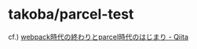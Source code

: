 # takoba/parcel-test

cf.) [webpack時代の終わりとparcel時代のはじまり \- Qiita](https://qiita.com/bitrinjani/items/b08876e0a2618745f54a)

